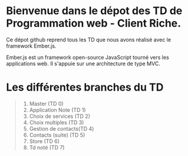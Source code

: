 # Bienvenue dans le dépot des TD de Programmation web -  Client Riche.

Ce dépot github reprend tous les TD que nous avons réalisé avec le framework Ember.js.

Ember.js est un framework open-source JavaScript tourné vers les applications web. Il s'appuie sur une architecture de type MVC.

# Les différentes branches du TD 

>1. Master (TD 0) 
>2. Application Note (TD 1)
>3. Choix de services (TD 2) 
>4. Choix multiples (TD 3) 
>5. Gestion de contacts(TD 4) 
>6. Contacts (suite) (TD 5) 
>7. Store (TD 6) 
>8. Td noté (TD 7)








